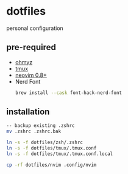 # dotfiles
personal configuration

## pre-required
- [ohmyz](https://ohmyz.sh)
- [tmux](https://github.com/tmux/tmux/wiki/Installing)
- [neovim 0.8+](https://neovim.io) 
- Nerd Font
  ```bash
  brew install --cask font-hack-nerd-font
  ```

## installation
```bash
-- backup existing .zshrc
mv .zshrc .zshrc.bak

ln -s -f dotfiles/zsh/.zshrc
ln -s -f dotfiles/tmux/.tmux.conf
ln -s -f dotfiles/tmux/.tmux.conf.local

cp -rf dotfiles/nvim .config/nvim
```